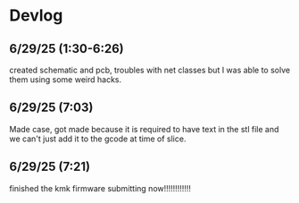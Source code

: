 # Devlog

## 6/29/25 (1:30-6:26)

created schematic and pcb, troubles with net classes but I was able to solve them using some
weird <no net> hacks.

## 6/29/25 (7:03)

Made case, got made because it is required to have text in the stl file and we can't just add it to the gcode at time of slice. 

## 6/29/25 (7:21)

finished the kmk firmware submitting now!!!!!!!!!!!!